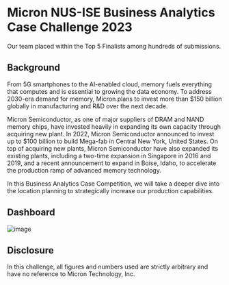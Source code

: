 # Micron NUS-ISE Business Analytics Case Challenge 2023
Our team placed within the Top 5 Finalists among hundreds of submissions.

## Background
From 5G smartphones to the AI-enabled cloud, memory fuels everything that computes and is essential to growing the data economy. To address 2030-era demand for memory, Micron plans to invest more than $150 billion globally in manufacturing and R&D over the next decade.

Micron Semiconductor, as one of major suppliers of DRAM and NAND memory chips, have invested heavily in expanding its own capacity through acquiring new plant. In 2022, Micron Semiconductor announced to invest up to $100 billion to build Mega-fab in Central New York, United States. On top of acquiring new plants, Micron Semiconductor have also expanded its existing plants, including a two-time expansion in Singapore in 2016 and 2019, and a recent announcement to expand in Boise, Idaho, to accelerate the production ramp of advanced memory technology. 
  
In this Business Analytics Case Competition, we will take a deeper dive into the location planning to strategically increase our production capabilities. 

## Dashboard
![image](https://github.com/trwstin/BACC2023/assets/68576751/206972e1-d48a-4ffd-9711-d67be66cde2c)


## Disclosure 
In this challenge, all figures and numbers used are strictly arbitrary and have no reference to Micron Technology, Inc.
